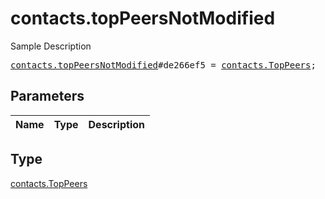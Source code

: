 # contacts.topPeersNotModified

Sample Description

<pre>
<a href="../constructor/contacts.topPeersNotModified.md">contacts.topPeersNotModified</a>#de266ef5 = <a href="../type/contacts.TopPeers.md">contacts.TopPeers</a>;
</pre>

## Parameters

| Name | Type | Description |
|------|:----:|-------------|

## Type

[contacts.TopPeers](../type/contacts.TopPeers.md)
